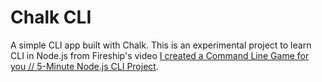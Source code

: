 # Chalk CLI

A simple CLI app built with Chalk. This is an experimental project to learn CLI in Node.js from Fireship's video [I created a Command Line Game for you // 5-Minute Node.js CLI Project](https://www.youtube.com/watch?v=_oHByo8tiEY&t=199s).
